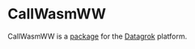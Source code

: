 # CallWasmWW

CallWasmWW is a [package](https://datagrok.ai/help/develop/develop#packages) for the [Datagrok](https://datagrok.ai) platform.